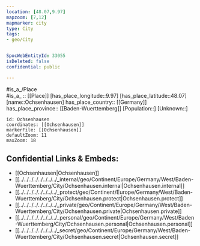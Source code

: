 ```yaml
---
location: [48.07,9.97] 
mapzoom: [7,12] 
mapmarker: city 
type: City
tags:
- geo/City


SpocWebEntityId: 33055
isDeleted: false
confidential: public

---
```

#is_a_/Place  
#is_a_ :: [[Place]] 
[has_place_longitude::9.97] 
[has_place_latitude::48.07] 
[name::Ochsenhausen] 
has_place_country:: [[Germany]]  
has_place_province:: [[Baden-Wuerttemberg]] 
[Population::] 
[Unknown::] 


```leaflet
id: Ochsenhausen
coordinates: [[Ochsenhausen]] 
markerFile: [[Ochsenhausen]] 
defaultZoom: 11 
maxZoom: 18
```


## Confidential Links & Embeds: 
- [[Ochsenhausen|Ochsenhausen]]  
- [[../../../../../../../../_internal/geo/Continent/Europe/Germany/West/Baden-Wuerttemberg/City/Ochsenhausen.internal|Ochsenhausen.internal]] 
- [[../../../../../../../../_protect/geo/Continent/Europe/Germany/West/Baden-Wuerttemberg/City/Ochsenhausen.protect|Ochsenhausen.protect]] 
- [[../../../../../../../../_private/geo/Continent/Europe/Germany/West/Baden-Wuerttemberg/City/Ochsenhausen.private|Ochsenhausen.private]] 
- [[../../../../../../../../_personal/geo/Continent/Europe/Germany/West/Baden-Wuerttemberg/City/Ochsenhausen.personal|Ochsenhausen.personal]] 
- [[../../../../../../../../_secret/geo/Continent/Europe/Germany/West/Baden-Wuerttemberg/City/Ochsenhausen.secret|Ochsenhausen.secret]] 
